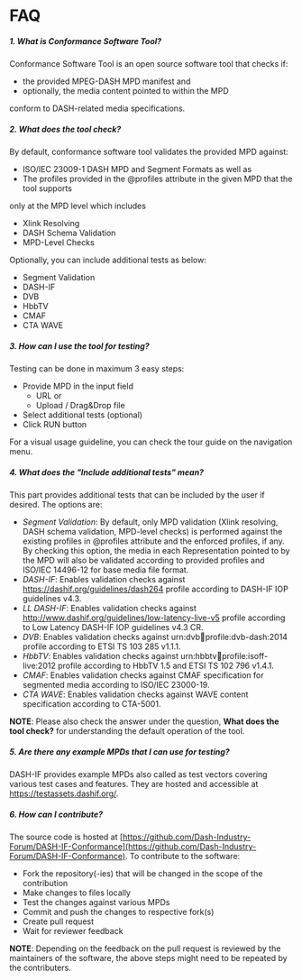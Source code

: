 # FAQ

##### 1. What is Conformance Software Tool?

Conformance Software Tool is an open source software tool that checks if:

* the provided MPEG-DASH MPD manifest and
* optionally, the media content pointed to within the MPD

conform to DASH-related media specifications.

##### 2. What does the tool check?

By default, conformance software tool validates the provided MPD against:

* ISO/IEC 23009-1 DASH MPD and Segment Formats as well as
* The profiles provided in the @profiles attribute in the given MPD that the tool supports

only at the MPD level which includes

* Xlink Resolving
* DASH Schema Validation
* MPD-Level Checks

Optionally, you can include additional tests as below:

* Segment Validation
* DASH-IF
* DVB
* HbbTV
* CMAF
* CTA WAVE

##### 3. How can I use the tool for testing?

Testing can be done in maximum 3 easy steps:

* Provide MPD in the input field
    * URL or
    * Upload / Drag&Drop file
* Select additional tests (optional)
* Click RUN button

For a visual usage guideline, you can check the tour guide on the navigation menu.

##### 4. What does the "Include additional tests" mean?

This part provides additional tests that can be included by the user if desired. The options are:

* _Segment Validation_: By default, only MPD validation (Xlink resolving, DASH schema validation, MPD-level checks) is performed against the existing profiles in @profiles attribute and the enforced profiles, if any. By checking this option, the media in each Representation pointed to by the MPD will also be validated according to provided profiles and ISO/IEC 14496-12 for base media file format.
* _DASH-IF_: Enables validation checks against https://dashif.org/guidelines/dash264 profile according to DASH-IF IOP guidelines v4.3.
* _LL DASH-IF_: Enables validation checks against http://www.dashif.org/guidelines/low-latency-live-v5 profile according to Low Latency DASH-IF IOP guidelines v4.3 CR.
* _DVB_: Enables validation checks against urn:dvb:dash:profile:dvb-dash:2014 profile according to ETSI TS 103 285 v1.1.1.
* _HbbTV_: Enables validation checks against urn:hbbtv:dash:profile:isoff-live:2012 profile according to HbbTV 1.5 and ETSI TS 102 796 v1.4.1.
* _CMAF_: Enables validation checks against CMAF specification for segmented media according to ISO/IEC 23000-19.
* _CTA WAVE_: Enables validation checks against WAVE content specification according to CTA-5001.

__NOTE__: Please also check the answer under the question, __What does the tool check?__ for understanding the default operation of the tool.

##### 5. Are there any example MPDs that I can use for testing?

DASH-IF provides example MPDs also called as test vectors covering various test cases and features. They are hosted and accessible at https://testassets.dashif.org/.

##### 6. How can I contribute?

The source code is hosted at [https://github.com/Dash-Industry-Forum/DASH-IF-Conformance](https://github.com/Dash-Industry-Forum/DASH-IF-Conformance). To contribute to the software:

* Fork the repository(-ies) that will be changed in the scope of the contribution
* Make changes to files locally
* Test the changes against various MPDs
* Commit and push the changes to respective fork(s)
* Create pull request
* Wait for reviewer feedback

__NOTE__: Depending on the feedback on the pull request is reviewed by the maintainers of the software, the above steps might need to be repeated by the contributers.